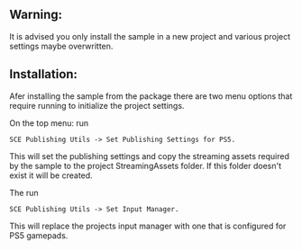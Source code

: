 

Warning:
--------
It is advised you only install the sample in a new project and various project settings maybe overwritten.

Installation:
-------------

Afer installing the sample from the package there are two menu options that require running to initialize the project settings.

On the top menu: run 

	SCE Publishing Utils -> Set Publishing Settings for PS5. 
	
This will set the publishing settings and copy the streaming assets required by the sample to the project StreamingAssets folder. If this folder doesn't exist it will be created.

The run

	SCE Publishing Utils -> Set Input Manager.

This will replace the projects input manager with one that is configured for PS5 gamepads.



